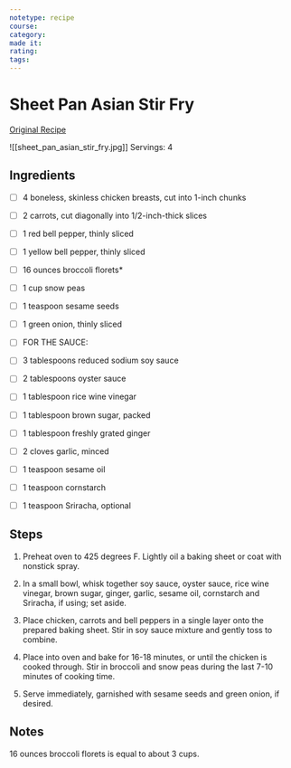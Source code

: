 ```yaml
---
notetype: recipe
course:
category:
made it:
rating:
tags:
---
```

# Sheet Pan Asian Stir Fry

[Original Recipe](https://damndelicious.net/2016/09/30/sheet-pan-asian-stir-fry)

![[sheet_pan_asian_stir_fry.jpg]]
Servings: 4

## Ingredients
- [ ] 4 boneless, skinless chicken breasts, cut into 1-inch chunks- [ ] 2 carrots, cut diagonally into 1/2-inch-thick slices- [ ] 1 red bell pepper, thinly sliced- [ ] 1 yellow bell pepper, thinly sliced- [ ] 16 ounces broccoli florets*- [ ] 1 cup snow peas- [ ] 1 teaspoon sesame seeds- [ ] 1 green onion, thinly sliced- [ ] FOR THE SAUCE:- [ ] 3 tablespoons reduced sodium soy sauce- [ ] 2 tablespoons oyster sauce- [ ] 1 tablespoon rice wine vinegar- [ ] 1 tablespoon brown sugar, packed- [ ] 1 tablespoon freshly grated ginger- [ ] 2 cloves garlic, minced- [ ] 1 teaspoon sesame oil- [ ] 1 teaspoon cornstarch- [ ] 1 teaspoon Sriracha, optional

## Steps
1) Preheat oven to 425 degrees F. Lightly oil a baking sheet or coat with nonstick spray.

2) In a small bowl, whisk together soy sauce, oyster sauce, rice wine vinegar, brown sugar, ginger, garlic, sesame oil, cornstarch and Sriracha, if using; set aside.

3) Place chicken, carrots and bell peppers in a single layer onto the prepared baking sheet. Stir in soy sauce mixture and gently toss to combine.

4) Place into oven and bake for 16-18 minutes, or until the chicken is cooked through. Stir in broccoli and snow peas during the last 7-10 minutes of cooking time.

5) Serve immediately, garnished with sesame seeds and green onion, if desired.


## Notes
16 ounces broccoli florets is equal to about 3 cups.


